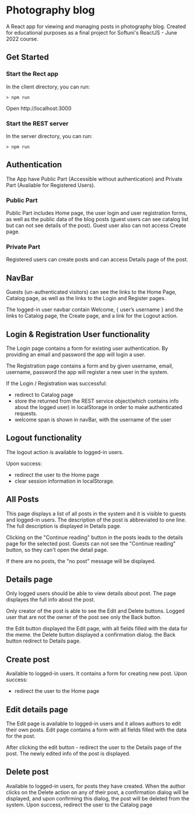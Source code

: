# Photography blog
A React app for viewing and managing posts in photography blog.
Created for educational purposes as a final project for Softuni's ReactJS - June 2022 course.

## Get Started
### Start the Rect app
In the client directory, you can run:
```
> npm run
```
Open http://localhost:3000

### Start the REST server
In the server directory, you can run:
```
> npm run 
```

## Authentication
The App have Public Part (Accessible without authentication) and Private Part (Available for Registered Users).

### Public Part 
Public Part includes Home page, the user login and user registration forms, as well as the public data of the blog posts (guest users can see catalog list but can not see details of the post). Guest user also can not access Create page.

### Private Part
Registered users can create posts and can access Details page of the post.

## NavBar
Guests (un-authenticated visitors) can see the links to the Home Page, Catalog page, as well as the links to the Login and Register pages.

The logged-in user navbar contain Welcome, { user’s username } and the links to Catalog page, the Create page,  and a link for the Logout action.

## Login & Registration User functionality
The Login page contains a form for existing user authentication. By providing an email and password the app will login a user.

The Registration page contains a form and by given username, email, username, password  the app will register a new user in the system.

If the Login / Registration was successful:
- redirect to Catalog page
- store the returned from the REST service object(which contains info about the logged user) in localStorage in order to make authenticated requests.
- welcome span is shown in navBar, with the username of the user

## Logout functionality
The logout action is available to logged-in users.

Upon success:
- redirect the user to the Home page
- clear session information in localStorage.

## All Posts
This page displays a list of all posts in the system and it is visible to guests and logged-in users. 
The description of the post is abbreviated to one line. The full description is displayed in Details page.

Clicking on the "Continue reading" button in the posts leads to the details page for the selected post. 
Guests can not see the "Continue reading" button, so they can't open the detail page.

If there are no posts, the "no post" message will be displayed.

## Details page
Only logged users should be able to view details about post. 
The page displayes the full info about the post.

Only creator of the post is able to see the Edit and Delete buttons.
Logged user that are not the owner of the post see only the Back button.

the Edit button displayed the Edit page, with all fields filled with the data for the meme.
the Delete button displayed a confirmation dialog.
the Back button redirect to Details page.

## Create post
Available to logged-in users. It contains a form for creating new post.
Upon success:
- redirect the user to the Home page

## Edit details page
The Edit page is available to logged-in users and it allows authors to edit their own posts. 
Edit page contains a form with all fields filled with the data for the post.

After clicking the edit button - redirect the user to the Details page of the post. The newly edited info of the post is displayed.

## Delete post
Available to logged-in users, for posts they have created. When the author clicks on the Delete action on any of their post, a confirmation dialog will be displayed, and upon confirming this dialog, the post will be deleted from the system.
Upon success, redirect the user to the Catalog page

 